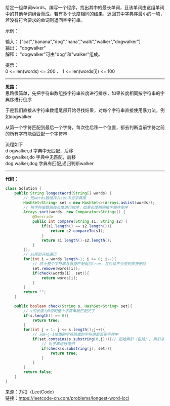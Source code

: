 给定一组单词words，编写一个程序，找出其中的最长单词，且该单词由这组单词中的其他单词组合而成。若有多个长度相同的结果，返回其中字典序最小的一项，若没有符合要求的单词则返回空字符串。

示例：

输入： ["cat","banana","dog","nana","walk","walker","dogwalker"]                      
输出： "dogwalker"                       
解释： "dogwalker"可由"dog"和"walker"组成。                       

提示：                             
0 <= len(words) <= 200                                、
1 <= len(words[i]) <= 100                                

***

**思路：**                          
思路很简单，先把字符串数组按字符串长度进行排序，如果长度相同按字符串的字典序进行倒序            

于是我们直接从字符串数组尾部开始寻找结果，对每个字符串直接使用暴力法，例如dogwalker                   

从第一个字符匹配到最后一个字符，每次往后移一个位置，都去判断当前字符之前的所有字符能否匹配一个字符串                     

流程如下                   
d ogwalker,d 字典中无匹配，后移                  
do gwalker,do 字典中无匹配，后移                    
dog walker,dog 字典有匹配,递归判断walker

***

**代码：**
```java
class Solution {
    public String longestWord(String[] words) {
        // 把words数组存入set中当字典用
        HashSet<String> set = new HashSet<>(Arrays.asList(words));
        // 把字符串数组按长度进行排序，如果长度相同按字典序倒序
        Arrays.sort(words, new Comparator<String>() {
            @Override
            public int compare(String s1, String s2) {
                if(s1.length() == s2.length()){
                    return s2.compareTo(s1);
                }
                return s1.length()-s2.length();
            }
        });
        // 从尾部开始遍历
        for(int i = words.length-1; i >= 0; i--){
            // 防止整个字符串与自身匹配返回true，且后续不会用到直接删除
            set.remove(words[i]);
            if(check(words[i], set)){
                return words[i];
            }
        }
        return "";
    }
    
    public boolean check(String s, HashSet<String> set){
        // s的长度为0说明整个字符串被匹配完了
        if(s.length() == 0){
            return true;
        }
        for(int j = 1; j <= s.length();j++){
            // 从0~j-1位置的字符组成的字符串是否在字典中
            if(set.contains(s.substring(0,j))){// 起始索引（包括）, 索引从 0 开始,结束索引（不包括）
                // 对子串进行递归
                if(check(s.substring(j), set)){
                    return true;
                }
            }
        }
        return false;
    }
}
```



来源：力扣（LeetCode）                             
链接：https://leetcode-cn.com/problems/longest-word-lcci
